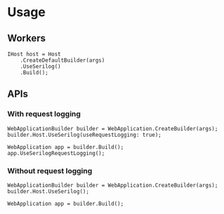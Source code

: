 # Usage

## Workers
```
IHost host = Host
    .CreateDefaultBuilder(args)
    .UseSerilog()
    .Build();
```

## APIs

### With request logging
```
WebApplicationBuilder builder = WebApplication.CreateBuilder(args);
builder.Host.UseSerilog(useRequestLogging: true);

WebApplication app = builder.Build();
app.UseSerilogRequestLogging();
```

### Without request logging
```
WebApplicationBuilder builder = WebApplication.CreateBuilder(args);
builder.Host.UseSerilog();

WebApplication app = builder.Build();
```